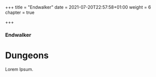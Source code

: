 +++
title = "Endwalker"
date = 2021-07-20T22:57:58+01:00
weight = 6
chapter = true

+++

### Endwalker

# Dungeons

Lorem Ipsum.